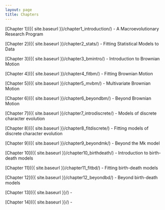 ```yaml
---
layout: page
title: Chapters
---
```


[Chapter 1]({{ site.baseurl }}/chapter1_introduction/) - A Macroevolutionary Research Program

[Chapter 2]({{ site.baseurl }}/chapter2_stats/) - Fitting Statistical Models to Data

[Chapter 3]({{ site.baseurl }}/chapter3_bmintro/) - Introduction to Brownian Motion

[Chapter 4]({{ site.baseurl }}/chapter4_fitbm/) - Fitting Brownian Motion

[Chapter 5]({{ site.baseurl }}/chapter5_mvbm/) - Multivariate Brownian Motion

[Chapter 6]({{ site.baseurl }}/chapter6_beyondbm/) - Beyond Brownian Motion

[Chapter 7]({{ site.baseurl }}/chapter7_introdiscrete/) - Models of discrete character evolution

[Chapter 8]({{ site.baseurl }}/chapter8_fitdiscrete/) - Fitting models of discrete character evolution

[Chapter 9]({{ site.baseurl }}/chapter9_beyondmk/) - Beyond the Mk model

[Chapter 10]({{ site.baseurl }}/chapter10_birthdeath/) - Introduction to birth-death models

[Chapter 11]({{ site.baseurl }}/chapter11_fitbd/) - Fitting birth-death models

[Chapter 12]({{ site.baseurl }}/chapter12_beyondbd/) - Beyond birth-death models

[Chapter 13]({{ site.baseurl }}/) -

[Chapter 14]({{ site.baseurl }}/) -
